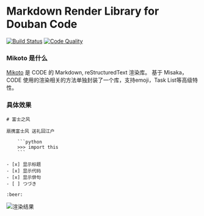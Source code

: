 Markdown Render Library for Douban Code
====

[![Build Status](https://travis-ci.org/qingfeng/mikoto.png)](https://travis-ci.org/qingfeng/mikoto)
[![Code Quality](https://landscape.io/github/qingfeng/mikoto/master/landscape.png)](https://landscape.io/github/qingfeng/mikoto/master)

### Mikoto 是什么
[Mikoto](https://github.com/qingfeng/mikoto) 是 CODE 的 Markdown, reStructuredText 渲染库。
基于 Misaka，CODE 使用的渲染相关的方法单独封装了一个库，支持emoji，Task List等高级特性。

### 具体效果

```
# 富士之风

扇携富士风 送礼回江户

    ```python
    >>> import this
    ```

- [x] 显示标题
- [x] 显示代码
- [x] 显示俳句
- [ ] つづき

:beer:

```

![渲染结果](http://douban-code.github.io/images/mikoto_result.png)
